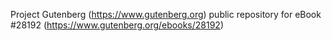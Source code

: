 Project Gutenberg (https://www.gutenberg.org) public repository for eBook #28192 (https://www.gutenberg.org/ebooks/28192)
